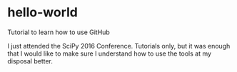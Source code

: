 # hello-world
Tutorial to learn how to use GitHub

I just attended the SciPy 2016 Conference.  Tutorials only, but it was enough that I 
would like to make sure I understand how to use the tools at my disposal better.
